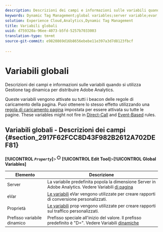 ```yaml
---
description: Descrizioni dei campi e informazioni sulle variabili quando si utilizza Gestione tag dinamica per distribuire Adobe Analytics.
keywords: Dynamic Tag Management;global variables;server variable;evar;props;dynamic variable prefix;dynamic variable
solution: Experience Cloud,Analytics,Dynamic Tag Management
title: Variabili globali
uuid: d759320a-96ee-4073-b5fd-5257b7033003
translation-type: tm+mt
source-git-commit: e9820869d16b8656ebebe11e397a3d7d8123fbcf

---
```



# Variabili globali

Descrizioni dei campi e informazioni sulle variabili quando si utilizza Gestione tag dinamica per distribuire Adobe Analytics.

Queste variabili vengono attivate su tutti i beacon delle regole di caricamento della pagina. Puoi ottenere lo stesso effetto utilizzando una [regola di caricamento pagina](/help/implement/c-implement-with-dtm/c-rules/t-rules-page-conditions.md) impostata per essere attivata su tutte le pagine. These variables might not fire in [Direct-Call](/help/implement/c-implement-with-dtm/c-rules/t-rules-direct-conditions.md) and [Event-Based](/help/implement/c-implement-with-dtm/c-rules/t-rules-event-conditions.md) rules.

## Variabili globali - Descrizioni dei campi {#section_2917F62FCC8D43F982B2612A702DEF81}

**[!UICONTROL  *`Property`*]**&gt;![](assets/settings_gear.png)**[!UICONTROL Edit Tool]**&gt;**[!UICONTROL Global Variables]**

| Elemento | Descrizione |
|--- |--- |
| Server | La variabile predefinita popola la dimensione Server in Adobe Analytics. Vedere Variabili [di pagina](/help/implement/js-implementation/page-variables/page-variables.md) |
| eVar | [Le variabili](/help/implement/js-implementation/page-variables/evarn.md) eVar vengono utilizzate per creare rapporti di conversione personalizzati. |
| Proprietà | [Le variabili](/help/implement/js-implementation/page-variables/propn.md) prop vengono utilizzate per creare rapporti sul traffico personalizzati. |
| Prefisso variabile dinamico | Prefisso speciale all'inizio del valore. Il prefisso predefinito è "D=". Vedere Variabili [dinamiche](https://docs.adobe.com/content/help/en/analytics/implementation/javascript-implementation/variables-analytics-reporting/dynvars-overview.html) |
